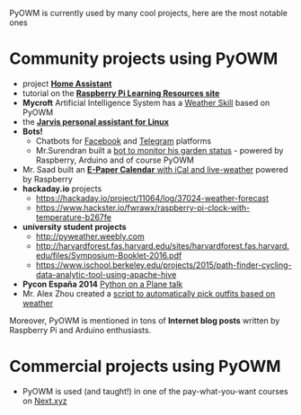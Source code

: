 PyOWM is currently used by many cool projects, here are the most notable ones

# Community projects using PyOWM

  - project **[Home Assistant](https://home-assistant.io/)**
  - tutorial on the **[Raspberry Pi Learning Resources site](https://www.raspberrypi.org/learning/microbit-meteorologist/)**
  - **Mycroft** Artificial Intelligence System has a [Weather Skill](https://github.com/MycroftAI/skill-weather) based on PyOWM
  - the **[Jarvis personal assistant for Linux](https://github.com/sukeesh/Jarvis)**
  - **Bots!**
     - Chatbots for [Facebook](http://blog.apcelent.com/create-a-facebook-messenger-bot-with-python-flask.html) and [Telegram](https://chatbotslife.com/tutorial-creating-a-basic-weather-chatbot-fb80248941b9) platforms
     - Mr.Surendran built a [bot to monitor his garden status](https://surendran.info/the-garden-bot/) - powered by Raspberry, Arduino and of course PyOWM
  - Mr. Saad built an [**E-Paper Calendar** with iCal and live-weather](https://github.com/aceisace/E-Paper-Calendar-with-iCal-sync-and-live-weather) powered by Raspberry
  - **hackaday.io** projects
     - https://hackaday.io/project/11064/log/37024-weather-forecast
     - https://www.hackster.io/fwrawx/raspberry-pi-clock-with-temperature-b267fe
  - **university student projects**
     - http://pyweather.weebly.com
     - http://harvardforest.fas.harvard.edu/sites/harvardforest.fas.harvard.edu/files/Symposium-Booklet-2016.pdf
     - https://www.ischool.berkeley.edu/projects/2015/path-finder-cycling-data-analytic-tool-using-apache-hive
  - **Pycon España 2014** [Python on a Plane talk](http://2014.es.pycon.org/static/talks/Python%20on%20a%20plane%20-%20David%20Arcos.pdf)
  - Mr. Alex Zhou created a [script to automatically pick outfits based on weather](http://www.physicstomato.com/outfit-selector/)

Moreover, PyOWM is mentioned in tons of **Internet blog posts** written by Raspberry Pi and Arduino enthusiasts.

# Commercial projects using PyOWM

  - PyOWM is used (and taught!) in one of the pay-what-you-want courses on [Next.xyz](https://www.next.xyz/public/course/python-open-weather-map)